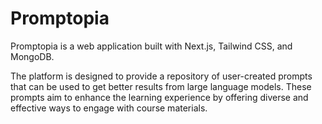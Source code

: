 # Promptopia

Promptopia is a web application built with Next.js, Tailwind CSS, and MongoDB.

The platform is designed to provide a repository of user-created prompts that can be used to get better results from large language models. These prompts aim to enhance the learning experience by offering diverse and effective ways to engage with course materials.
